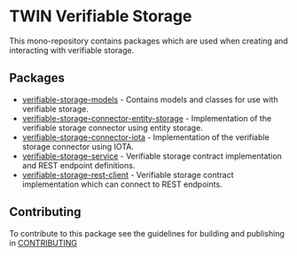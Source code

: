 # TWIN Verifiable Storage

This mono-repository contains packages which are used when creating and interacting with verifiable storage.

## Packages

- [verifiable-storage-models](packages/verifiable-storage-models/README.md) - Contains models and classes for use with verifiable storage.
- [verifiable-storage-connector-entity-storage](packages/verifiable-storage-connector-entity-storage/README.md) - Implementation of the verifiable storage connector using entity storage.
- [verifiable-storage-connector-iota](packages/verifiable-storage-connector-iota/README.md) - Implementation of the verifiable storage connector using IOTA.
- [verifiable-storage-service](packages/verifiable-storage-service/README.md) - Verifiable storage contract implementation and REST endpoint definitions.
- [verifiable-storage-rest-client](packages/verifiable-storage-rest-client/README.md) - Verifiable storage contract implementation which can connect to REST endpoints.

## Contributing

To contribute to this package see the guidelines for building and publishing in [CONTRIBUTING](./CONTRIBUTING.md)
